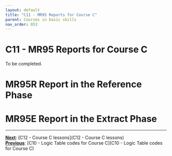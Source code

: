 ```yaml
---
layout: default
title: "C11 - MR95 Reports for Course C"
parent: Courses in basic skills
nav_order: 053
---
```


# C11 - MR95 Reports for Course C

To be completed.  

# MR95R Report in the Reference Phase


# MR95E Report in the Extract Phase


---
**<u>Next</u>**: [C12 - Course C lessons](C12 - Course C lessons)   
**<u>Previous</u>**: [C10 - Logic Table codes for Course C](C10 - Logic Table codes for Course C)  
